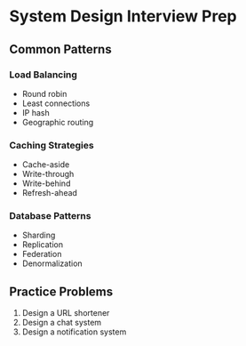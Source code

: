 # System Design Interview Prep

## Common Patterns

### Load Balancing
- Round robin
- Least connections
- IP hash
- Geographic routing

### Caching Strategies
- Cache-aside
- Write-through
- Write-behind
- Refresh-ahead

### Database Patterns
- Sharding
- Replication
- Federation
- Denormalization

## Practice Problems
1. Design a URL shortener
2. Design a chat system
3. Design a notification system
